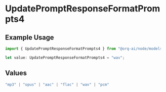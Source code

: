 # UpdatePromptResponseFormatPrompts4

## Example Usage

```typescript
import { UpdatePromptResponseFormatPrompts4 } from "@orq-ai/node/models/operations";

let value: UpdatePromptResponseFormatPrompts4 = "wav";
```

## Values

```typescript
"mp3" | "opus" | "aac" | "flac" | "wav" | "pcm"
```